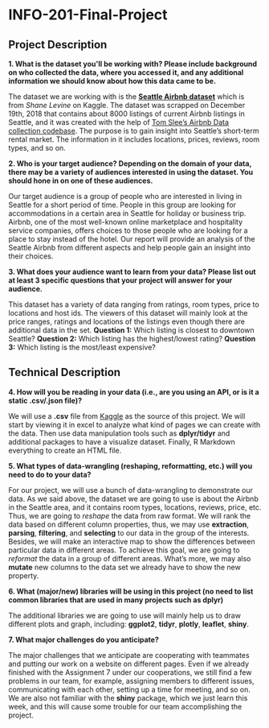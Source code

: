# INFO-201-Final-Project

## Project Description

**1. What is the dataset you'll be working with?  Please include background on who collected the data, where you accessed it, and any additional information we should know about how this data came to be.**

The dataset we are working with is the [**Seattle Airbnb dataset**](https://www.kaggle.com/shanelev/seattle-airbnb-listings#seattle_01.csv) which is from _Shane Levine_ on Kaggle. The dataset was scrapped on December 19th, 2018 that contains about 8000 listings of current Airbnb listings in Seattle, and it was created with the help of [Tom Slee’s Airbnb Data collection codebase](https://github.com/tomslee/airbnb-data-collection). The purpose is to gain insight into Seattle’s short-term rental market. The information in it includes locations, prices, reviews, room types, and so on. 

**2. Who is your target audience?  Depending on the domain of your data, there may be a variety of audiences interested in using the dataset.  You should hone in on one of these audiences.**

Our target audience is a group of people who are interested in living in Seattle for a short period of time. People in this group are looking for accommodations in a certain area in Seattle for holiday or business trip. Airbnb, one of the most well-known online marketplace and hospitality service companies, offers choices to those people who are looking for a place to stay instead of the hotel. Our report will provide an analysis of the Seattle Airbnb from different aspects and help people gain an insight into their choices. 

**3. What does your audience want to learn from your data?  Please list out at least 3 specific questions that your project will answer for your audience.**

This dataset has a variety of data ranging from ratings, room types, price to locations and host ids. The viewers of this dataset will mainly look at the price ranges, ratings and locations of the listings even though there are additional data in the set. 
**Question 1:** Which listing is closest to downtown Seattle? 
**Question 2:** Which listing has the highest/lowest rating?
**Question 3:** Which listing is the most/least expensive?

## Technical Description

**4. How will you be reading in your data (i.e., are you using an API, or is it a static .csv/.json file)?**

We will use a **.csv** file from [Kaggle](https://www.kaggle.com/) as the source of this project. We will start by viewing it in excel to analyze what kind of pages we can create with the data. Then use data manipulation tools such as **dplyr/tidyr** and additional packages to have a visualize dataset. Finally, R Markdown everything to create an HTML file.

**5. What types of data-wrangling (reshaping, reformatting, etc.) will you need to do to your data?**

For our project, we will use a bunch of data-wrangling to demonstrate our data. As we said above, the dataset we are going to use is about the Airbnb in the Seattle area, and it contains room types, locations, reviews, price, etc. Thus, we are going to _reshape_ the data from raw format. We will rank the data based on different column properties, thus, we may use **extraction**, **parsing**, **filtering**, and **selecting** to our data in the group of the interests. Besides, we will make an interactive map to show the differences between particular data in different areas. To achieve this goal, we are going to _reformat_ the data in a group of different areas. What’s more, we may also **mutate** new columns to the data set we already have to show the new property. 

**6. What (major/new) libraries will be using in this project (no need to list common libraries that are used in many projects such as dplyr)**

The additional libraries we are going to use will mainly help us to draw different plots and graph, including: 
**ggplot2**,
**tidyr**,
**plotly**,
**leaflet**,
**shiny**.

**7. What major challenges do you anticipate?**

The major challenges that we anticipate are cooperating with teammates and putting our work on a website on different pages. Even if we already finished with the Assignment 7 under our cooperations, we still find a few problems in our team, for example, assigning members to different issues, communicating with each other, setting up a time for meeting, and so on. We are also not familiar with the **shiny** package, which we just learn this week, and this will cause some trouble for our team accomplishing the project.
